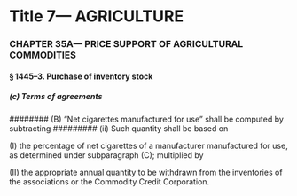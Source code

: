 
# Title 7— AGRICULTURE
### CHAPTER 35A— PRICE SUPPORT OF AGRICULTURAL COMMODITIES
#### § 1445–3. Purchase of inventory stock
##### (c) Terms of agreements
######## (B) “Net cigarettes manufactured for use” shall be computed by subtracting
######### (ii) Such quantity shall be based on

(I) the percentage of net cigarettes of a manufacturer manufactured for use, as determined under subparagraph (C); multiplied by

(II) the appropriate annual quantity to be withdrawn from the inventories of the associations or the Commodity Credit Corporation.
